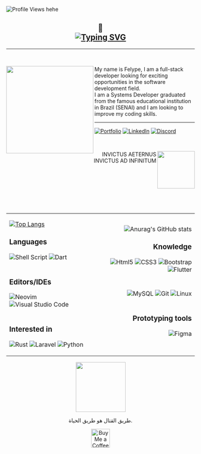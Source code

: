 <!-- Olá, curioso(a) -->

<!-- ![modus invictus insanus](https://user-images.githubusercontent.com/89306240/208924372-924b902b-d557-43e3-947d-9415b46739c1.jpg) -->




![Profile Views hehe](https://komarev.com/ghpvc/?username=lypeInvictvs&color=red&style=float)


<h2 align="center">
 <div align="center">👋</div>
<a href="https://git.io/typing-svg"><img src="https://readme-typing-svg.herokuapp.com?font=Roboto&pause=1000&color=FFD714D2&center=true&width=420&lines=Hello%2C+I+am+Felype+%E2%9A%A1;Hallo%2C+Ich+heisse+Felype+%E2%9A%A1;Hola%2C+Yo+soy+Felype+%E2%9A%A1;Salut%2C+je+suis+Felype+%E2%9A%A1;%D9%85%D8%B1%D8%AD%D8%A8%D9%8B%D8%A7+%D8%8C+%D8%A3%D9%86%D8%A7+%D9%81%D9%8A%D9%84%D9%8A%D8%A8%D9%8A.;%E4%BD%A0%E5%A5%BD%EF%BC%8C%E6%88%91%E6%98%AF%E8%B4%B9%E5%88%A9%E4%BD%A9%E3%80%82;%E0%A4%B9%E0%A5%88%E0%A4%B2%E0%A5%8B%2C+%E0%A4%AE%E0%A5%88%E0%A4%82+%E0%A4%AB%E0%A5%87%E0%A4%B2%E0%A4%BF%E0%A4%AA%E0%A5%87+%E0%A4%B9%E0%A5%82%E0%A4%82%E0%A5%A4;Ol%C3%A1+conterr%C3%A2neos%2C+eu+sou+o+Felype+%E2%9A%A1" alt="Typing SVG" /></a>
 
 <!-- &nbsp; HEY, I AM FELYPE ⚡ -->
</h2>
<hr>

<br>


<div align="left">
<img src="https://user-images.githubusercontent.com/89306240/210785095-86657f29-63f7-474d-ab0d-aeb52b27e521.png" width="233" align="left">
<p>
My name is Felype, I am a full-stack developer looking for exciting opportunities in the software development field. <br>
I am a Systems Developer graduated from the famous educational institution in Brazil (SENAI) and I am looking to improve my coding skills.</p>

</div>
 <div align="right">
 

<hr>

<!-- <p>INVICTUS AD INFINITUM</p>-->
<!-- <p> ARS TOTUM REQUIRIT HOMINEM </p>-->
</div>

[![Portfolio](https://img.shields.io/badge/Portfolio-FFC438?style=for-the-badge&logo=todoist&logoColor=white)](https://felyperangel.vercel.app/)
[![LinkedIn](https://img.shields.io/badge/LinkedIn-0077B5?style=for-the-badge&logo=linkedin&logoColor=white)](https://www.linkedin.com/in/felype-r/)
[![Discord](https://img.shields.io/badge/Discord-7289DA?style=for-the-badge&logo=discord&logoColor=white)](https://discord.com/channels/@lypeinvictus33)


<!--<div align="center">
<img src="https://user-images.githubusercontent.com/89306240/208957055-64e11a9f-a7e5-4903-8c3f-cfce7e29add1.png" width="200" align="middle">
</div> -->

<br>

<div align="right">
<img src="https://felyperangel.vercel.app/assets/img/293263670b8780146ab0c4e40a2ea890.gif" width="100" align="right">
<p>INVICTUS AETERNUS <br> INVICTUS AD INFINITUM </p>
</div>


<div align="center">

<br>
<br>
<br>
<br>
<br>
<br>

<!--### OS
![Linux](https://img.shields.io/badge/Linux-FCC624?style=for-the-badge&logo=linux&logoColor=black)
![Android](https://img.shields.io/badge/Android-3DDC84?style=for-the-badge&logo=android&logoColor=white)
![Windows](https://img.shields.io/badge/Windows-0078D6?style=for-the-badge&logo=windows&logoColor=white)-->


</div>

<table align="center">
  <tr>
    <td align="left">
     
 [![Top Langs](https://github-readme-stats.vercel.app/api/top-langs/?username=lypeInvictvs&hide=portugol&layout=compact&theme=great-gatsby)](https://github.com/lypeInvictvs/github-readme-stats)

### Languages
<!--![Rust](https://img.shields.io/badge/rust-%23000000.svg?style=for-the-badge&logo=rust&logoColor=white) -->
![Shell Script](https://img.shields.io/badge/shell_script-%23121011.svg?style=for-the-badge&logo=gnu-bash&logoColor=white)
![Dart](https://img.shields.io/badge/dart-%230175C2.svg?style=for-the-badge&logo=dart&logoColor=white)
#

### Editors/IDEs
![Neovim](https://img.shields.io/badge/NeoVim-%2357A143.svg?&style=for-the-badge&logo=neovim&logoColor=white)
![Visual Studio Code](https://img.shields.io/badge/Visual%20Studio%20Code-0078d7.svg?style=for-the-badge&logo=visual-studio-code&logoColor=white)
#
### Interested in
![Rust](https://img.shields.io/badge/rust-%23000000.svg?style=for-the-badge&logo=rust&logoColor=white)
![Laravel](https://img.shields.io/badge/laravel-%23FF2D20.svg?style=for-the-badge&logo=laravel&logoColor=white)
![Python](https://img.shields.io/badge/python-3670A0?style=for-the-badge&logo=python&logoColor=ffdd54)
    </td>
    <td align="right">
     ![Anurag's GitHub stats](https://github-readme-stats.vercel.app/api?username=lypeInvictvs&show_icons=true&theme=great-gatsby)

### Knowledge

![Html5](https://img.shields.io/badge/html5%20-%23E34F26.svg?&style=for-the-badge&logo=html5&logoColor=white)
![CSS3](https://img.shields.io/badge/css3%20-%231572B6.svg?&style=for-the-badge&logo=css3&logoColor=white)
![Bootstrap](https://img.shields.io/badge/bootstrap-%23563D7C.svg?style=for-the-badge&logo=bootstrap&logoColor=white)
![Flutter](https://img.shields.io/badge/Flutter-%2302569B.svg?style=for-the-badge&logo=Flutter&logoColor=white)
#
![MySQL](https://img.shields.io/badge/mysql-%2300f.svg?style=for-the-badge&logo=mysql&logoColor=white)
![Git](https://img.shields.io/badge/git%20-%23F05033.svg?&style=for-the-badge&logo=git&logoColor=white)
![Linux](https://img.shields.io/badge/Linux-000?style=for-the-badge&logo=linux&logoColor=FCC624)




#

### Prototyping tools
![Figma](https://img.shields.io/badge/figma-%23F24E1E.svg?style=for-the-badge&logo=figma&logoColor=white)
   
  </td>
  </tr>
</table>




</div>


<div align="center">
<img src="https://user-images.githubusercontent.com/89306240/208957350-543713a3-b5c8-4d0b-9122-a201ded494d3.png" width="133" align="middle">
 <p>طريق القتال هو طريق الحياة.</p>
  <a href='https://ko-fi.com/G2G812OU3M' target='_blank'><img height='50' style='border:0px;height:50px;' src='https://storage.ko-fi.com/cdn/kofi5.png?v=3' border='0' alt='Buy Me a Coffee at ko-fi.com' /></a>
</div>





<!--
**FelypeInvictus/FelypeInvictus** is a ✨ _special_ ✨ repository because its `README.md` (this file) appears on your GitHub profile.




Here are some ideas to get you started:
https://user-images.githubusercontent.com/89306240/208960632-7fc4b4d5-d319-4bb2-a13e-4cacdb948dfd.png
- 🔭 I’m currently working on ...
- 🌱 I’m currently learning ...
- 👯 I’m looking to collaborate on ...
- 🤔 I’m looking for help with ...
- 💬 Ask me about ...
- 📫 How to reach me: ...
- 😄 Pronouns: ...
- ⚡ Fun fact: ...
-->
